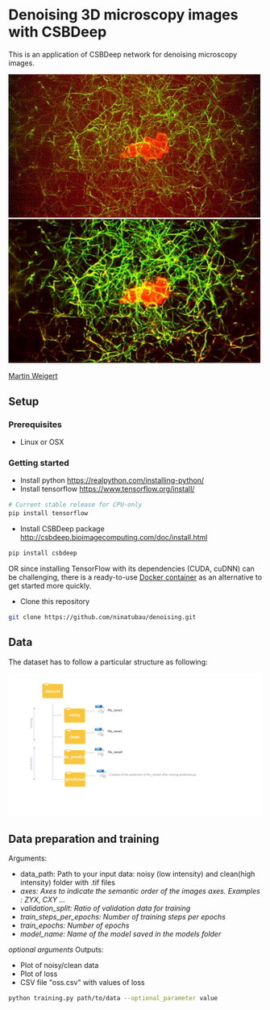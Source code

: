 # Denoising 3D microscopy images with CSBDeep

This is an application of CSBDeep network for denoising microscopy images.

<img src="imgs/noisy.jpg" width="500px"/>
<img src="imgs/denoised.jpg" width="500px"/>

[Martin Weigert](https://www.biorxiv.org/content/10.1101/236463v1)

## Setup

### Prerequisites
- Linux or OSX

### Getting started
- Install python https://realpython.com/installing-python/
- Install tensorflow https://www.tensorflow.org/install/
```bash
# Current stable release for CPU-only
pip install tensorflow 
```
- Install CSBDeep package http://csbdeep.bioimagecomputing.com/doc/install.html
```bash
pip install csbdeep 
```
OR
since installing TensorFlow with its dependencies (CUDA, cuDNN) can be challenging, there is a ready-to-use [Docker container](https://hub.docker.com/r/tboo/csbdeep_gpu_docker/) as an alternative to get started more quickly. 

- Clone this repository
```bash
git clone https://github.com/ninatubau/denoising.git
```
## Data

The dataset has to follow a particular structure as following:

<img src="imgs/dataset_structure.png" width="800px"/>

## Data preparation and training

Arguments:
- data_path: Path to your input data: noisy (low intensity) and clean(high intensity) folder with .tif files
- *axes: Axes to indicate the semantic order of the images axes. Examples : ZYX, CXY ...* 
- *validation_split: Ratio of validation data for training*
- *train_steps_per_epochs: Number of training steps per epochs*
- *train_epochs: Number of epochs*
- *model_name: Name of the model saved in the models folder*

*optional arguments*
Outputs: 
- Plot of noisy/clean data
- Plot of loss
- CSV file "oss.csv" with values of loss

```bash
python training.py path/to/data --optional_parameter value
```

